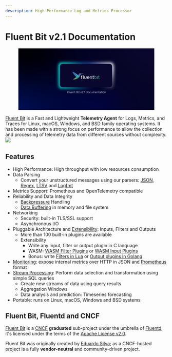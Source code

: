 ```yaml
---
description: High Performance Log and Metrics Processor
---
```


# Fluent Bit v2.1 Documentation

<figure><img src=".gitbook/assets/FluentBitDocumentation-01-01.png" alt=""><figcaption></figcaption></figure>

[Fluent Bit](http://fluentbit.io) is a Fast and Lightweight **Telemetry Agent** for Logs, Metrics, and Traces for Linux, macOS, Windows, and BSD family operating systems. It has been made with a strong focus on performance to allow the collection and processing of telemetry data from different sources without complexity.![](https://static.scarf.sh/a.png?x-pxid=71f0e011-761f-4c6f-9a89-38817887faae)

## Features

* High Performance: High throughput with low resources consumption
* Data Parsing
  * Convert your unstructured messages using our parsers: [JSON](broken-reference/), [Regex](broken-reference/), [LTSV](broken-reference/) and [Logfmt](broken-reference/)
* Metrics Support: Prometheus and OpenTelemetry compatible
* Reliability and Data Integrity
  * [Backpressure](broken-reference/) Handling
  * [Data Buffering](broken-reference/) in memory and file system
* Networking
  * Security: built-in TLS/SSL support
  * Asynchronous I/O
* Pluggable Architecture and [Extensibility](broken-reference/): Inputs, Filters and Outputs
  * More than 100 built-in plugins are available
  * Extensibility
    * Write any input, filter or output plugin in C language
    * WASM: [WASM Filter Plugins](broken-reference/) or [WASM Input Plugins](broken-reference/)
    * Bonus: write [Filters in Lua](broken-reference/) or [Output plugins in Golang](broken-reference/)
* [Monitoring](broken-reference/): expose internal metrics over HTTP in JSON and [Prometheus](https://prometheus.io/) format
* [Stream Processing](broken-reference/): Perform data selection and transformation using simple SQL queries
  * Create new streams of data using query results
  * Aggregation Windows
  * Data analysis and prediction: Timeseries forecasting
* Portable: runs on Linux, macOS, Windows and BSD systems

## Fluent Bit, Fluentd and CNCF

[Fluent Bit](http://fluentbit.io) is a [CNCF](https://cncf.io) **graduated** sub-project under the umbrella of [Fluentd](http://fluentd.org), it's licensed under the terms of the [Apache License v2.0](http://www.apache.org/licenses/LICENSE-2.0).

Fluent Bit was originally created by [Eduardo Silva](https://www.linkedin.com/in/edsiper/); as a CNCF-hosted project is a fully **vendor-neutral** and community-driven project.
